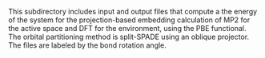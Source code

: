 This subdirectory includes input and output files that compute a the energy of the system for the projection-based embedding calculation of MP2 for the active space and DFT for the environment, using the PBE functional.
The orbital partitioning method is split-SPADE using an oblique projector.
The files are labeled by the bond rotation angle.

